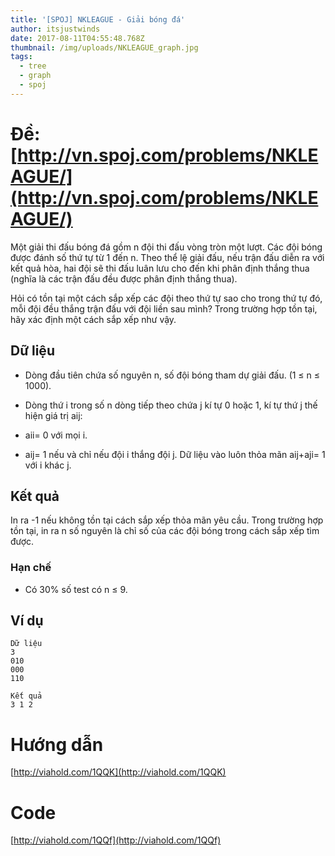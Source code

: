 ```yaml
---
title: '[SPOJ] NKLEAGUE - Giải bóng đá'
author: itsjustwinds
date: 2017-08-11T04:55:48.768Z
thumbnail: /img/uploads/NKLEAGUE_graph.jpg
tags:
  - tree
  - graph
  - spoj
---
```

# Đề: [http://vn.spoj.com/problems/NKLEAGUE/](http://vn.spoj.com/problems/NKLEAGUE/)

Một giải thi đấu bóng đá gồm n đội thi đấu vòng tròn một lượt. Các đội bóng được đánh số thứ tự từ 1 đến n. Theo thể lệ giải đấu, nếu trận đấu diễn ra với kết quả hòa, hai đội sẽ thi đấu luân lưu cho đến khi phân định thắng thua \(nghĩa là các trận đấu đều được phân định thắng thua\).

Hỏi có tồn tại một cách sắp xếp các đội theo thứ tự sao cho trong thứ tự đó, mỗi đội đều thắng trận đấu với đội liền sau mình? Trong trường hợp tồn tại, hãy xác định một cách sắp xếp như vậy.

## Dữ liệu

* Dòng đầu tiên chứa số nguyên n, số đội bóng tham dự giải đấu. \(1 ≤ n ≤ 1000\).

* Dòng thứ i trong số n dòng tiếp theo chứa j kí tự 0 hoặc 1, kí tự thứ j thế hiện giá trị aij:
* aii= 0 với mọi i.
* aij= 1 nếu và chỉ nếu đội i thắng đội j. Dữ liệu vào luôn thỏa mãn aij+aji= 1 với i khác j.


## Kết quả

In ra -1 nếu không tồn tại cách sắp xếp thỏa mãn yêu cầu. Trong trường hợp tồn tại, in ra n số nguyên là chỉ số của các đội bóng trong cách sắp xếp tìm được.

### Hạn chế

* Có 30% số test có n ≤ 9.

## Ví dụ

```
Dữ liệu
3
010
000
110

Kết quả
3 1 2
```

# Hướng dẫn 

[http://viahold.com/1QQK](http://viahold.com/1QQK)

# Code

[http://viahold.com/1QQf](http://viahold.com/1QQf)
